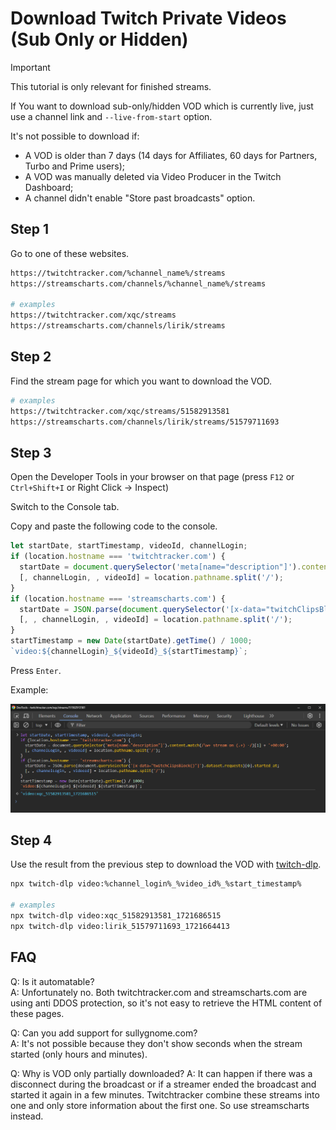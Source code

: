 # Download Twitch Private Videos (Sub Only or Hidden)

> [!IMPORTANT]
> This tutorial is only relevant for finished streams.
>
> If You want to download sub-only/hidden VOD which is currently live, just use a channel link and `--live-from-start` option.
>
> It's not possible to download if:
>
> - A VOD is older than 7 days (14 days for Affiliates, 60 days for Partners, Turbo and Prime users);
> - A VOD was manually deleted via Video Producer in the Twitch Dashboard;
> - A channel didn't enable "Store past broadcasts" option.

## Step 1

Go to one of these websites.

```bash
https://twitchtracker.com/%channel_name%/streams
https://streamscharts.com/channels/%channel_name%/streams

# examples
https://twitchtracker.com/xqc/streams
https://streamscharts.com/channels/lirik/streams
```

## Step 2

Find the stream page for which you want to download the VOD.

```bash
# examples
https://twitchtracker.com/xqc/streams/51582913581
https://streamscharts.com/channels/lirik/streams/51579711693
```

## Step 3

Open the Developer Tools in your browser on that page (press `F12` or `Ctrl+Shift+I` or Right Click -> Inspect)

Switch to the Console tab.

Copy and paste the following code to the console.

```js
let startDate, startTimestamp, videoId, channelLogin;
if (location.hostname === 'twitchtracker.com') {
  startDate = document.querySelector('meta[name="description"]').content.match(/\w+ stream on (.+) -/)[1] + '+00:00';
  [, channelLogin, , videoId] = location.pathname.split('/');
}
if (location.hostname === 'streamscharts.com') {
  startDate = JSON.parse(document.querySelector('[x-data="twitchClipsBlock()"]').dataset.requests)[0].started_at;
  [, , channelLogin, , videoId] = location.pathname.split('/');
}
startTimestamp = new Date(startDate).getTime() / 1000;
`video:${channelLogin}_${videoId}_${startTimestamp}`;
```

Press `Enter`.

Example:

![twitchtracker console](images/twitchtracker-console.png)

## Step 4

Use the result from the previous step to download the VOD with [twitch-dlp](https://github.com/DmitryScaletta/twitch-dlp).

```bash
npx twitch-dlp video:%channel_login%_%video_id%_%start_timestamp%

# examples
npx twitch-dlp video:xqc_51582913581_1721686515
npx twitch-dlp video:lirik_51579711693_1721664413
```

## FAQ

Q: Is it automatable?  
A: Unfortunately no. Both twitchtracker.com and streamscharts.com are using anti DDOS protection, so it's not easy to retrieve the HTML content of these pages.

Q: Can you add support for sullygnome.com?  
A: It's not possible because they don't show seconds when the stream started (only hours and minutes).

Q: Why is VOD only partially downloaded?
A: It can happen if there was a disconnect during the broadcast or if a streamer ended the broadcast and started it again in a few minutes. Twitchtracker combine these streams into one and only store information about the first one. So use streamscharts instead.
